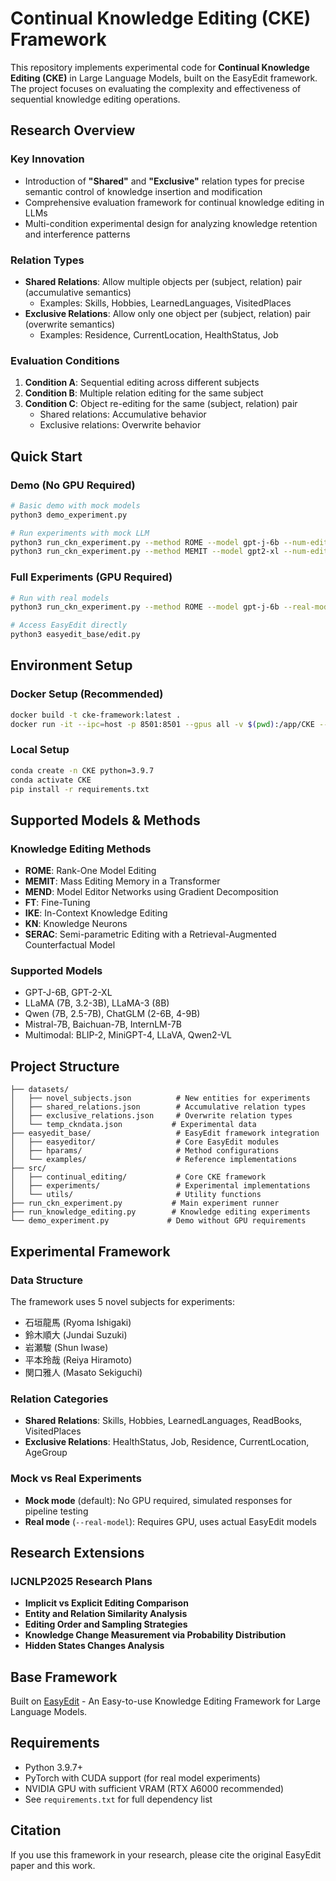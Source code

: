 # Continual Knowledge Editing (CKE) Framework

This repository implements experimental code for **Continual Knowledge Editing (CKE)** in Large Language Models, built on the EasyEdit framework. The project focuses on evaluating the complexity and effectiveness of sequential knowledge editing operations.

## Research Overview

### Key Innovation
- Introduction of **"Shared"** and **"Exclusive"** relation types for precise semantic control of knowledge insertion and modification
- Comprehensive evaluation framework for continual knowledge editing in LLMs
- Multi-condition experimental design for analyzing knowledge retention and interference patterns

### Relation Types
- **Shared Relations**: Allow multiple objects per (subject, relation) pair (accumulative semantics)
  - Examples: Skills, Hobbies, LearnedLanguages, VisitedPlaces
- **Exclusive Relations**: Allow only one object per (subject, relation) pair (overwrite semantics)  
  - Examples: Residence, CurrentLocation, HealthStatus, Job

### Evaluation Conditions
1. **Condition A**: Sequential editing across different subjects
2. **Condition B**: Multiple relation editing for the same subject  
3. **Condition C**: Object re-editing for the same (subject, relation) pair
   - Shared relations: Accumulative behavior
   - Exclusive relations: Overwrite behavior

## Quick Start

### Demo (No GPU Required)
```bash
# Basic demo with mock models
python3 demo_experiment.py

# Run experiments with mock LLM
python3 run_ckn_experiment.py --method ROME --model gpt-j-6b --num-edits 5
python3 run_ckn_experiment.py --method MEMIT --model gpt2-xl --num-edits 3
```

### Full Experiments (GPU Required)
```bash
# Run with real models
python3 run_ckn_experiment.py --method ROME --model gpt-j-6b --real-model

# Access EasyEdit directly
python3 easyedit_base/edit.py
```

## Environment Setup

### Docker Setup (Recommended)
```bash
docker build -t cke-framework:latest .
docker run -it --ipc=host -p 8501:8501 --gpus all -v $(pwd):/app/CKE --name cke-container cke-framework:latest
```

### Local Setup
```bash
conda create -n CKE python=3.9.7
conda activate CKE
pip install -r requirements.txt
```

## Supported Models & Methods

### Knowledge Editing Methods
- **ROME**: Rank-One Model Editing
- **MEMIT**: Mass Editing Memory in a Transformer  
- **MEND**: Model Editor Networks using Gradient Decomposition
- **FT**: Fine-Tuning
- **IKE**: In-Context Knowledge Editing
- **KN**: Knowledge Neurons
- **SERAC**: Semi-parametric Editing with a Retrieval-Augmented Counterfactual Model

### Supported Models
- GPT-J-6B, GPT-2-XL
- LLaMA (7B, 3.2-3B), LLaMA-3 (8B)
- Qwen (7B, 2.5-7B), ChatGLM (2-6B, 4-9B)
- Mistral-7B, Baichuan-7B, InternLM-7B
- Multimodal: BLIP-2, MiniGPT-4, LLaVA, Qwen2-VL

## Project Structure

```
├── datasets/
│   ├── novel_subjects.json          # New entities for experiments
│   ├── shared_relations.json        # Accumulative relation types
│   ├── exclusive_relations.json     # Overwrite relation types
│   └── temp_ckndata.json           # Experimental data
├── easyedit_base/                   # EasyEdit framework integration
│   ├── easyeditor/                  # Core EasyEdit modules
│   ├── hparams/                     # Method configurations
│   └── examples/                    # Reference implementations
├── src/
│   ├── continual_editing/           # Core CKE framework
│   ├── experiments/                 # Experimental implementations
│   └── utils/                       # Utility functions
├── run_ckn_experiment.py           # Main experiment runner
├── run_knowledge_editing.py        # Knowledge editing experiments
└── demo_experiment.py             # Demo without GPU requirements
```

## Experimental Framework

### Data Structure
The framework uses 5 novel subjects for experiments:
- 石垣龍馬 (Ryoma Ishigaki)
- 鈴木順大 (Jundai Suzuki)  
- 岩瀬駿 (Shun Iwase)
- 平本玲哉 (Reiya Hiramoto)
- 関口雅人 (Masato Sekiguchi)

### Relation Categories
- **Shared Relations**: Skills, Hobbies, LearnedLanguages, ReadBooks, VisitedPlaces
- **Exclusive Relations**: HealthStatus, Job, Residence, CurrentLocation, AgeGroup

### Mock vs Real Experiments
- **Mock mode** (default): No GPU required, simulated responses for pipeline testing
- **Real mode** (`--real-model`): Requires GPU, uses actual EasyEdit models

## Research Extensions

### IJCNLP2025 Research Plans
- **Implicit vs Explicit Editing Comparison**
- **Entity and Relation Similarity Analysis**
- **Editing Order and Sampling Strategies**
- **Knowledge Change Measurement via Probability Distribution**
- **Hidden States Changes Analysis**

## Base Framework
Built on [EasyEdit](https://github.com/zjunlp/EasyEdit/tree/main) - An Easy-to-use Knowledge Editing Framework for Large Language Models.

## Requirements
- Python 3.9.7+
- PyTorch with CUDA support (for real model experiments)
- NVIDIA GPU with sufficient VRAM (RTX A6000 recommended)
- See `requirements.txt` for full dependency list

## Citation
If you use this framework in your research, please cite the original EasyEdit paper and this work.